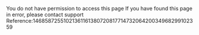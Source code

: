 You do not have permission to access this page If you have found this page in error, please contact support Reference:1468587255102136116138072081771473206420034968299102359